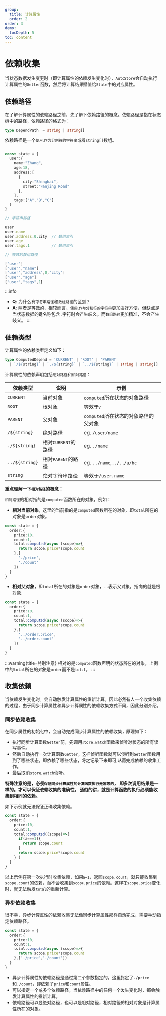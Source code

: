 ```yaml
---
group:
  title: 计算属性
  order: 2
order: 3  
demo:
  tocDepth: 5
toc: content
---
```


# 依赖收集

当状态数据发生变更时（即计算属性的依赖发生变化时），`AutoStore`会自动执行计算属性的`Getter`函数，然后将计算结果赋值给`State`中的对应属性。

## 依赖路径

在了解计算属性的依赖路径之前，先了解下依赖路径的概念。依赖路径是指在状态树中的路径，依赖路径的格式为：

```ts | pure
type DependPath  = string | string[]
```

依赖路径是一个`使用`.`作为分割符的字符串`或者`string[]`数组。

```ts | pure

const state = {
  user:{
    name:"Zhang",
    age:18,
    address:[
      {
        city:"Shanghai",
        street:"Nanjing Road"
      },
    ],
    tags:["A","B","C"]
  }
}

// 字符串路径

user
user.name
user.address.0.city  // 数组索引
user.age
user.tags.1          // 数组索引

// 等效的数组路径

["user"]
["user","name"]
["user","address",0,"city"]
["user","age"]
["user","tags",1]


```

:::info
- **Q**: 为什么有`字符串路径`和`数组路径`的区别？
- **A**: 两者是等效的，相较而言，`使用`.`作为分割符的字符串`更加友好方便，但缺点是当状态数据的键名称包含`.`字符时会产生岐义。而`数组路径`更加精准，不会产生岐义。
:::


## 依赖类型

计算属性的依赖类型定义如下：

```ts | pure
type ComputedDepend = 'CURRENT' | 'ROOT' | 'PARENT' 
  | `/${string}` | `./${string}` | `../${string}` | string | string[] 

```

计算属性的依赖声明包括`绝对路径`和`相对路径`：


| 依赖类型 | 说明 | 示例 |
| --- | --- | --- |
| `CURRENT` | 当前对象 | `computed`所在状态的对象路径 |
| `ROOT` | 根对象 | 等效于`/` |
| `PARENT` | 父对象 |  `computed`所在状态的对象路径的父对象 |
| `/${string}` | 绝对路径 | eg. `/user/name` |
| `./${string}` | 相对`CURRENT`的路径 | eg. `./name` |
| `../${string}` | 相对`PARENT`的路径 | eg. `../name`,`../../a/bc` |
| `string` |  绝对字符串路径 |  等效于`/user.name` |

**重点理解一下`相对路径`的概念：**

`相对路径`的相对指的是`computed`函数所在的对象，例如：

- **相对当前对象**，这里的当前指的是`computed`函数所在的对象，即`total`所在的对象是`order`对象。

```ts | pure {8-9} 
const state = {
  order:{
    price:10,
    count:1,
    total:computed(async (scope)=>{
      return scope.price*scope.count
    },[
      './price',
      './count'
    ])
  }
}
```

- **相对父对象**，即`total`所在的对象是`order`对象，`..`表示父对象，指向的就是根对象.


```ts | pure {8-9} 
const state = {
  order:{
    price:10,
    count:1,
    total:computed(async (scope)=>{
      return scope.price*scope.count
    },[
      '../order.price',
      '../order.count'
    ])
  }
}
```

:::warning{title=特别注意}
相对的是`computed`函数声明的状态所在的对象，上例中的`total`所在的对象是`order`而不是`total`。
:::

## 收集依赖

当依赖发生变化时，会自动触发计算属性的重新计算。因此必然有人一个收集依赖的过程，由于同步计算属性和异步计算属性的依赖收集方式不同，因此分别介绍。

### 同步依赖收集

在同步属性的初始化中，会自动完成同步计算属性的依赖收集，原理如下：

- 执行同步计算函数`Getter`前，先调用`store.watch`函数来侦听对状态的所有读写事件。
- 然后自动执行一次计算函数`Getter`，这样侦听函数就可以侦听到`Getter`函数用到了哪些状态，即依赖了哪些状态，将之记录下来即可,从而完成依赖的收集工作。
- 最后取消`store.watch`侦听。


**特殊注意的是，必须`保证同步计算属性的计算函数执行是幂等的`， 即多次调用结果是一样的。才可以保证依赖收集的准确性。
通俗的讲，就是计算函数的执行必须能收集到相同的依赖。**

如下示例就无法保证正确收集依赖。
 

```ts | pure {6-9} 
const state = {
  order:{
    price:10,
    count:1,
    total:computed((scope)=>{
      if(a===1){
        return scope.count
      }
      return scope.price*scope.count
    } )
  }
}
```

以上示例在第一次执行时收集依赖，如果`a=1`，返回`scope.count`，就只能收集到`scope.count`的依赖，而不会收集到`scope.price`的依赖。这样在`scope.price`变化时，就无法触发`total`的重新计算。

### 异步依赖收集

很不幸，异步计算属性的依赖收集无法像同步计算属性那样自动完成，需要手动指定依赖路径。

```ts | pure {5-7}
const state = {
  order:{
    price:10,
    count:1,
    total:computed(async (scope)=>{
      return scope.price*scope.count
    },['./price','./count'])
  }
}
```

- 异步计算属性的依赖路径是通过第二个参数指定的，这里指定了`./price`和`./count`，即依赖了`price`和`count`属性。
- 可以指定一个或多个依赖路径，当依赖路径中的任何一个发生变化时，都会触发计算属性的重新计算。
- 依赖路径可以是绝对路径，也可以是相对路径，相对路径的相对对象是计算属性所在的对象。

